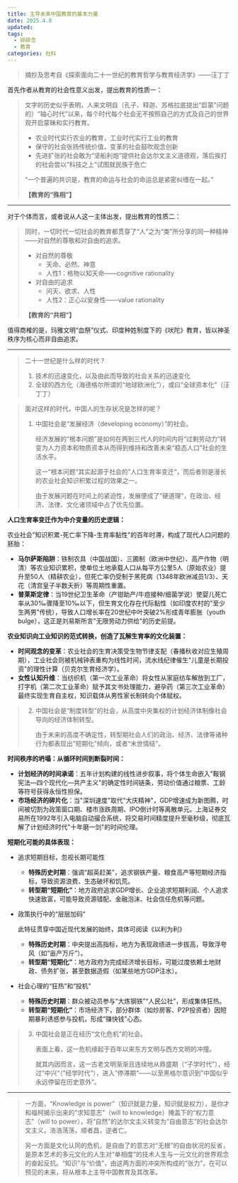 ```yaml
---
title: 主导未来中国教育的基本力量
date: 2025.4.8
updated:
tags:
  - 碎碎念
  - 教育
categories: 社科
---
```


> 摘抄及思考自《探索面向二十一世纪的教育哲学与教育经济学》——汪丁丁

首先作者从教育的社会性意义出发，提出教育的性质一：

> 文字的历史似乎表明，人来文明自（孔子、释迦、苏格拉底提出“启蒙”问题的）“轴心时代”以来，每个时代每个社会无不按照自己的方式及自己的世界观开启蒙昧和实行教育。
>
> - 农业时代实行农业的教育，工业时代实行工业的教育
> - 保守的社会张扬传统价值，变革的社会鼓吹观念创新
> - 先进扩张的社会敢为“坚船利炮”提供社会达尔文主义道德观，落后挨打的社会尝以“科技之上”试图就民族于危亡
>
> 
>
> “一个普遍的共识是，教育的命运与社会的命运总是紧密纠缠在一起。”
>
> **【教育的“殊相”】**

---

对于个体而言，或者说从人这一主体出发，提出教育的性质二：

> 同时，一切时代一切社会的教育都贯穿了“人”之为“类”所分享的同一种精神——对自然的尊敬和对自由的追求。
>
> - 对自然的尊敬
>   - 天命、必然、神意
>   - 人性1：格物以知天命——cognitive rationality
> - 对自由的追求
>   - 问天、欲求、人性
>   - 人性2：正心以安身性——value rationality
>
> **【教育的“共相”】**

值得商榷的是，玛雅文明“血祭”仪式、印度种姓制度下的《吠陀》教育，皆以神圣秩序为核心而非自由追求。

---

> 二十一世纪是什么样的时代？
>
> 1. 技术的迅速变化，以及由此而导致的社会关系的迅速变化
> 2. 全球的西方化（海德格尔所谓的“地球欧洲化”），或曰“全球资本化”（汪丁丁）



> 面对这样的时代，中国人的生存状况是怎样的呢？
>
> 1. 中国社会是“发展经济（developing economy）”的社会。
>
>    经济发展的“根本问题”是如何在两到三代人的时间内将“过剩劳动力”转变为人力资本和物质资本从而得到维持和改善未来“稳态人口”社会的生活水平。
>
>    这一“根本问题“其实起源于社会的”人口生育率变迁“，而后者则是漫长的农业社会知识积累过程的效果之一。
>
>    由于发展问题在时间上的紧迫性，发展便成了”硬道理“，在政治、经济、法律、文化诸领域中占了优先位置。

**人口生育率变迁作为中介变量的历史逻辑：**

农业社会"知识积累-死亡率下降-生育率黏性"的百年时滞，构成了现代人口问题的胚胎：

- **马尔萨斯陷阱**：铁制农具（中国战国）、三圃制（欧洲中世纪）、高产作物（明清）等农业知识累积，使单位土地承载人口从每平方公里5人（原始农业）提升至50人（精耕农业），但死亡率仍受制于黑死病（1348年欧洲减员1/3）、天花（清宫皇子半数夭折）等周期性重置。
- **普莱斯定律**：当19世纪卫生革命（产钳助产/牛痘接种/细菌学说）使婴儿死亡率从30‰骤降至10‰以下，但生育文化存在代际黏性（如印度农村的"至少生两男"传统），导致人口增长率在20世纪中叶突破2%形成青年膨胀（youth bulge），这正是刘易斯所言"无限劳动力供给"的历史前提。

**农业知识向工业知识的范式转换，创造了瓦解生育率的文化装置：**

- **时间观念的变革**：农业社会的生育决策受生物节律支配（春播秋收对应生殖周期），工业社会则被机械钟表重构为线性时间，流水线纪律催生"儿童是长期投资"的理性计算（贝克尔生育经济学）。
- **女性认知升维**：当纺织机（第一次工业革命）将女性从家庭纺车解放到工厂，打字机（第二次工业革命）赋予其文书处理能力，避孕药（第三次工业革命）最终实现生育自主权，知识载体从男性家长制转向个体赋权。

> 2. 中国社会是“制度转型”的社会，从高度中央集权的计划经济体制像社会导向的经济体制转型。
>
>    由于未来的高度不确定性，转型期社会人们的政治、经济、法律等诸种行为都表现出“短期化”倾向，或者“末世情结”。 

**时间秩序的坍塌：从循环时间到断裂时间：**

- **计划经济的时间承诺**：五年计划构建的线性进步叙事，将个体生命嵌入"鞍钢宪法—四个现代化—共产主义"的确定性时间链条，劳动价值通过粮票、工龄等符号获得永恒性担保。
- **市场经济的碎片化**：当"深圳速度"取代"大庆精神"，GDP增速成为新图腾，时间被切割为政策窗口期、楼市涨跌周期、IPO倒计时等离散单元。上海证券交易所在1992年引入电脑自动撮合系统，将交易时间精度提升至毫秒级，彻底瓦解了计划经济时代"十年磨一剑"的时间伦理。

**短期化可能的具体表现：**

- 追求短期目标，忽视长期可能性

  - **特殊历史时期**：强调“超英赶美”，追求钢铁产量、粮食高产等短期经济指标，导致资源浪费、生态破坏和饥荒。
  - **转型期“短期化”**：地方政府追求GDP增长、企业追求短期利润、个人追求快速致富，可能导致资源错配、金融泡沫、社会信任危机等问题。

- 政策执行中的“层层加码”

  此特征贯穿中国近现代发展的始终，具体可阅读《以利为利》

  - **特殊历史时期**：中央提出高指标，地方为表现政绩进一步拔高，导致浮夸风（如“亩产万斤”）。
  - **转型期“短期化”**：地方政府为完成经济增长目标，可能过度依赖土地财政、债务扩张，甚至数据造假（如某些地方GDP注水）。

- 社会心理的“狂热”和“投机”

  - **特殊历史时期**：群众被动员参与“大炼钢铁”“人民公社”，形成集体狂热。
  - **转型期“短期化”**：市场经济下，部分群体（如炒房客、P2P投资者）因短期暴利诱惑参与投机，形成“赚快钱”心态。

> 3. 中国社会是正在经历“文化危机”的社会。
>
>    表面上看，这一危机缘起于百年以来东方文明与西方文明的冲撞。
>
>    就其内因而言，这一古老文明渐渐且连续地从鼎盛期（“子学时代”），经过”中兴“（”经学时代“），进入”停滞期“——以至黑格尔意识到”中国似乎永远停留在历史意外“。

---

> 一方面，“Knowledge is power”（知识就是力量，知识就是权力），是你才和福柯揭示出来的“求知意志”（will to knowledge）掩盖下的“权力意志”（will to power），将“自然”的达尔文主义转变为“自由意志”的社会达尔文主义，浩浩荡荡，顺者昌，逆者亡。
>
> 另一方面是文化认同的危机，是自由了的意志对“无根”的自由状况的反省，是原本艺术的多元文化的人生对“单相度”的技术人生与一元文化的世界观念的奋起反抗。“知识”与“价值”，由这两方面的冲突所构成的“张力”，在可以预见的未来，将从根本上主导中国教育及其改革。
